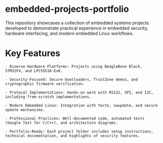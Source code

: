 # embedded-projects-portfolio
This repository showcases a collection of embedded systems projects developed to demonstrate practical experience in embedded security, hardware interfacing, and modern embedded Linux workflows.
# Key Features
    - Diverse Hardware Platforms: Projects using BeagleBone Black, STM32F4, and LPC55S16-EvK.

    - Security-Focused: Secure bootloaders, TrustZone demos, and cryptographic firmware verification.

    - Protocol Implementations: Hands-on work with RS232, SPI, and I2C, including from-scratch implementations.

    - Modern Embedded Linux: Integration with Yocto, swupdate, and secure update mechanisms.

    - Professional Practices: Well-documented code, automated tests (Google Test for C/C++), and architecture diagrams.

    - Portfolio-Ready: Each project folder includes setup instructions, technical documentation, and highlights of security features.
